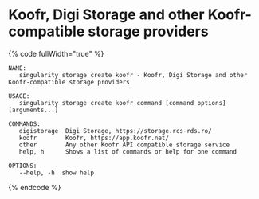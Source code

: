 # Koofr, Digi Storage and other Koofr-compatible storage providers

{% code fullWidth="true" %}
```
NAME:
   singularity storage create koofr - Koofr, Digi Storage and other Koofr-compatible storage providers

USAGE:
   singularity storage create koofr command [command options] [arguments...]

COMMANDS:
   digistorage  Digi Storage, https://storage.rcs-rds.ro/
   koofr        Koofr, https://app.koofr.net/
   other        Any other Koofr API compatible storage service
   help, h      Shows a list of commands or help for one command

OPTIONS:
   --help, -h  show help
```
{% endcode %}
